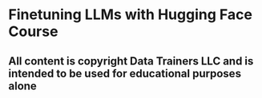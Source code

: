 # Finetuning LLMs with Hugging Face Course


## All content is copyright Data Trainers LLC and is intended to be used for educational purposes alone


